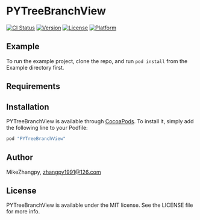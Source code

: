 # PYTreeBranchView

[![CI Status](http://img.shields.io/travis/MikeZhangpy/PYTreeBranchView.svg?style=flat)](https://travis-ci.org/MikeZhangpy/PYTreeBranchView)
[![Version](https://img.shields.io/cocoapods/v/PYTreeBranchView.svg?style=flat)](http://cocoapods.org/pods/PYTreeBranchView)
[![License](https://img.shields.io/cocoapods/l/PYTreeBranchView.svg?style=flat)](http://cocoapods.org/pods/PYTreeBranchView)
[![Platform](https://img.shields.io/cocoapods/p/PYTreeBranchView.svg?style=flat)](http://cocoapods.org/pods/PYTreeBranchView)

## Example

To run the example project, clone the repo, and run `pod install` from the Example directory first.

## Requirements

## Installation

PYTreeBranchView is available through [CocoaPods](http://cocoapods.org). To install
it, simply add the following line to your Podfile:

```ruby
pod "PYTreeBranchView"
```

## Author

MikeZhangpy, zhangpy1991@126.com

## License

PYTreeBranchView is available under the MIT license. See the LICENSE file for more info.
